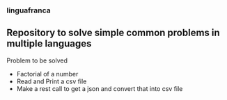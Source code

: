 ### linguafranca
Repository to solve simple common problems in multiple languages
---
Problem to be solved
*  Factorial of a number 
* Read and Print a csv file 
* Make a rest call to get a json and convert that into csv file
